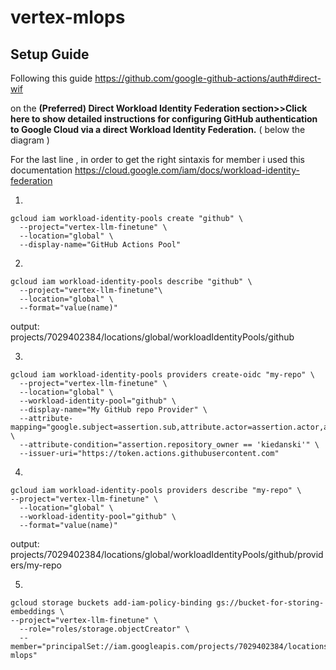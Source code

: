 # vertex-mlops

## Setup Guide

Following this guide 
https://github.com/google-github-actions/auth#direct-wif


on the **(Preferred) Direct Workload Identity Federation section>>Click here to show detailed instructions for configuring GitHub authentication to Google Cloud via a direct Workload Identity Federation.**
( below the diagram )


For the last line , in order to get the right sintaxis for member i used this documentation 
https://cloud.google.com/iam/docs/workload-identity-federation


 1.
```
gcloud iam workload-identity-pools create "github" \
  --project="vertex-llm-finetune" \
  --location="global" \
  --display-name="GitHub Actions Pool"
```

2.
```
gcloud iam workload-identity-pools describe "github" \
  --project="vertex-llm-finetune"\
  --location="global" \
  --format="value(name)"
```

output:
projects/7029402384/locations/global/workloadIdentityPools/github




3.
```
gcloud iam workload-identity-pools providers create-oidc "my-repo" \
  --project="vertex-llm-finetune" \
  --location="global" \
  --workload-identity-pool="github" \
  --display-name="My GitHub repo Provider" \
  --attribute-mapping="google.subject=assertion.sub,attribute.actor=assertion.actor,attribute.repository=assertion.repository,attribute.repository_owner=assertion.repository_owner" \
  --attribute-condition="assertion.repository_owner == 'kiedanski'" \
  --issuer-uri="https://token.actions.githubusercontent.com"
```
4.

```
gcloud iam workload-identity-pools providers describe "my-repo" \                                                                                    --project="vertex-llm-finetune" \
  --location="global" \
  --workload-identity-pool="github" \
  --format="value(name)"
```

output:
 projects/7029402384/locations/global/workloadIdentityPools/github/providers/my-repo



5.
```
gcloud storage buckets add-iam-policy-binding gs://bucket-for-storing-embeddings \                                                                   --project="vertex-llm-finetune" \             
  --role="roles/storage.objectCreator" \                                                                                                                                     
  --member="principalSet://iam.googleapis.com/projects/7029402384/locations/global/workloadIdentityPools/github/attribute.repository/kiedanski/vertex-mlops"
```
